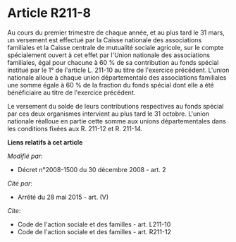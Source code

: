# Article R211-8

Au cours du premier trimestre de chaque année, et au plus tard le 31 mars, un versement est effectué par la Caisse nationale
des associations familiales et la Caisse centrale de mutualité sociale agricole, sur le compte spécialement ouvert à cet
effet par l'Union nationale des associations familiales, égal pour chacune à 60 % de sa contribution au fonds spécial
institué par le 1° de l'article L. 211-10 au titre de l'exercice précédent. L'union nationale alloue à chaque union
départementale des associations familiales une somme égale à 60 % de la fraction du fonds spécial dont elle a été
bénéficiaire au titre de l'exercice précédent. 

Le versement du solde de leurs contributions respectives au fonds spécial par ces deux organismes intervient au plus tard le
31 octobre. L'union nationale réalloue en partie cette somme aux unions départementales dans les conditions fixées aux R.
211-12 et R. 211-14.

**Liens relatifs à cet article**

_Modifié par_:

  - Décret n°2008-1500 du 30 décembre 2008 - art. 2

_Cité par_:

  - Arrêté du 28 mai 2015 - art. (V)

_Cite_:

  - Code de l'action sociale et des familles - art. L211-10
  - Code de l'action sociale et des familles - art. R211-12
